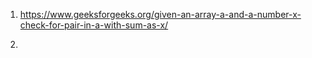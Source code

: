 1) https://www.geeksforgeeks.org/given-an-array-a-and-a-number-x-check-for-pair-in-a-with-sum-as-x/

2) 
